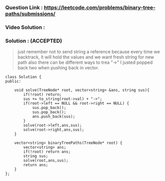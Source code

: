 ### Question Link : https://leetcode.com/problems/binary-tree-paths/submissions/

### Video Solution : 

### Solution : (ACCEPTED)

> just remember not to send string a reference because every time we backtrack, it will hold the values and we want fresh string for new path also there can be different ways to trea "->" I justed popped back two when pushing back in vector.

```
class Solution {
public:
    
    void solve(TreeNode* root, vector<string> &ans, string sus){
        if(!root) return;
        sus += to_string(root->val) + "->";
        if(root->left == NULL && root->right == NULL) {
            sus.pop_back();
            sus.pop_back();
            ans.push_back(sus);
        }
        solve(root->left,ans,sus);
        solve(root->right,ans,sus);
    }
    
    vector<string> binaryTreePaths(TreeNode* root) {
        vector<string> ans;
        if(!root) return ans;
        string sus;
        solve(root,ans,sus);
        return ans;
    }
};
```
